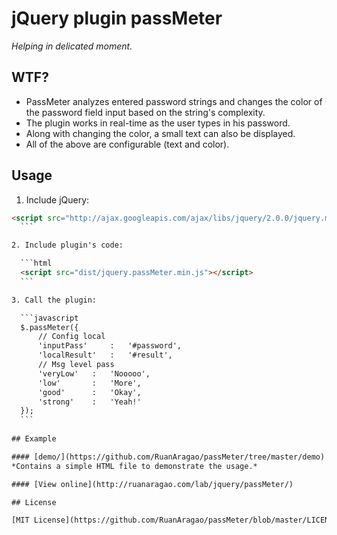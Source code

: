 jQuery plugin passMeter
========================
*Helping in delicated moment.*

## WTF?
- PassMeter analyzes entered password strings and changes the color of the password field input based on the string's complexity.
- The plugin works in real-time as the user types in his password.
- Along with changing the color, a small text can also be displayed.
- All of the above are configurable (text and color).

## Usage

1. Include jQuery:

  ```html
  <script src="http://ajax.googleapis.com/ajax/libs/jquery/2.0.0/jquery.min.js"></script>
	```

2. Include plugin's code:

	```html
	<script src="dist/jquery.passMeter.min.js"></script>
	```

3. Call the plugin:

	```javascript
	$.passMeter({
		// Config local
		'inputPass'     :   '#password',
		'localResult'   :   '#result',
		// Msg level pass
		'veryLow'   :   'Nooooo',
		'low'       :   'More',
		'good'      :   'Okay',
		'strong'    :   'Yeah!'
	});
	```
	
## Example

#### [demo/](https://github.com/RuanAragao/passMeter/tree/master/demo)
*Contains a simple HTML file to demonstrate the usage.*

#### [View online](http://ruanaragao.com/lab/jquery/passMeter/)

## License

[MIT License](https://github.com/RuanAragao/passMeter/blob/master/LICENSE)